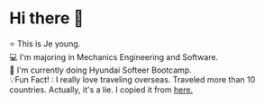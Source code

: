 # Hi there 👋

⭐ This is Je young.  
💻 I'm majoring in Mechanics Engineering and Software.  
🌸 I'm currently doing Hyundai Softeer Bootcamp.  
💡Fun Fact! : I really love traveling overseas. Traveled more than 10 countries. Actually, it's a lie. I copied it from [here.](https://github.com/SUMMERLOVE7)


<!--
**2je0/2je0** is a ✨ _special_ ✨ repository because its `README.md` (this file) appears on your GitHub profile.

Here are some ideas to get you started:



- 🔭 I’m currently working on ...
- 🌱 I’m currently learning ...
- 👯 I’m looking to collaborate on ...
- 🤔 I’m looking for help with ...
- 💬 Ask me about ...
- 📫 How to reach me: ...
- 😄 Pronouns: ...
- ⚡ Fun fact: ...
-->
